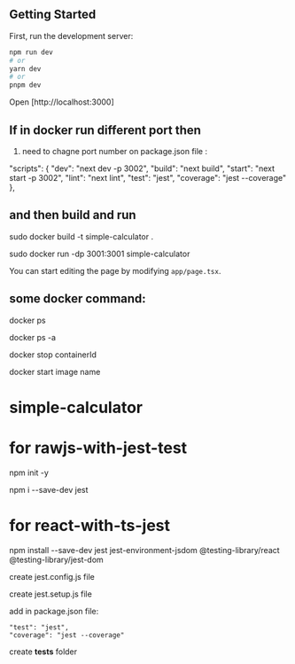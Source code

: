 ## Getting Started

First, run the development server:

```bash
npm run dev
# or
yarn dev
# or
pnpm dev
```

Open [http://localhost:3000]

## If in docker run different port then

1. need to chagne port number on package.json file :

 "scripts": {
    "dev": "next dev -p 3002",
    "build": "next build",
    "start": "next start -p 3002",
    "lint": "next lint",
    "test": "jest",
    "coverage": "jest --coverage"
  },

## and then build and run 

sudo docker build -t simple-calculator .

sudo docker run -dp 3001:3001 simple-calculator

You can start editing the page by modifying `app/page.tsx`.

## some docker command:

docker ps 

docker ps -a

docker stop containerId

docker start image name

# simple-calculator

# for rawjs-with-jest-test
npm init -y

npm i --save-dev jest

# for react-with-ts-jest

npm install --save-dev jest jest-environment-jsdom @testing-library/react @testing-library/jest-dom

create jest.config.js file

create jest.setup.js file

add in package.json file:

    "test": "jest",
    "coverage": "jest --coverage"


create __tests__ folder





